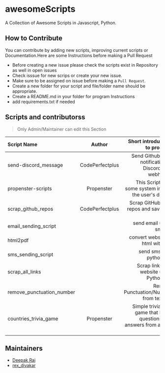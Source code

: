 # awesomeScripts

A Collection of Awesome Scripts in Javascript, Python.

## How to Contribute

You can contribute by adding new scripts, improving current scripts or Documentation.Here are some Instructions
before making a Pull Request

- Before creating a new issue please check the scripts exist in Repository as well in open issues
- Check isssue for new scrips or create your new issue.
- Make sure to be assigned on issue before making a `Pull Request`.
- Create a new folder for your script and file/folder name should be appropriate.
- Create a README.md in your folder for program Instructions
- add requirements.txt if needed

## Scripts and contributorss
> Only Admin/Maintainer can edit this Section
<!--Restrictions -->
<!-- Don't change under this line -->
<!-- Only Admin/Maintainer can edit this Section -->

|            Script Name           |    Author                  |                Short introduction to program                     |
|               :---               |        :----:              |                                 ---:                             |
| send-discord_message             |    CodePerfectplus         |         Send Github repo notification to Discord with webhooks   |
| propenster-scripts               |    Propenster              |         This Script gets some system info of the user's device   |
| scrap_github_repos               |    CodePerfectplus         |         Scrap GitHub user repos and save it in csv               |
| email_sending_script             |                            |         send email using smptlib                                 |
| html2pdf                         |                            |         convert website to html with CLI                         |
| sms_sending_script               |                            |         send sms with python CLI                                 |
| scrap_all_links                  |                            |         Scrap link from website using Python CLI                 |
| remove_punctuation_number        |                            |         Remove Punctuation/Number from text file                 |
| countries_trivia_game            |   Propenster               |         Simple trivia quiz game that loads questions and answers from a CSV file|

## Maintainers

- [Deepak Raj](https://github.com/CodePerfectPlus)
- [rex_divakar](https://github.com/rexdivakar)

